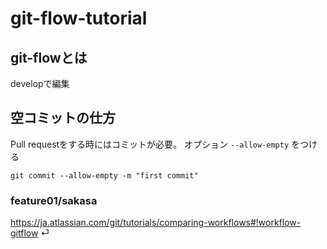 # git-flow-tutorial

## git-flowとは

developで編集

## 空コミットの仕方

Pull requestをする時にはコミットが必要。
オプション `--allow-empty` をつける

```
git commit --allow-empty -m "first commit"
```

### feature01/sakasa
https://ja.atlassian.com/git/tutorials/comparing-workflows#!workflow-gitflow
⏎
